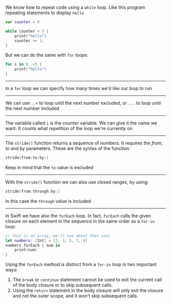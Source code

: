 We know how to repeat code using a `while` loop.
Like this program repeating statements to display `hello`
```swift
var counter = 0

while counter < 5 {
    print("hello")
    counter += 1;
}
```
But we can do the same with `for` loops:
```swift
for i in 0..<5 {
    print("hello")
}
```

---

In a `for` loop we can specify how many times we'd like our loop to run

---

We can use `..<` to loop until the next number excluded, or `...` to loop until the next number included

---

The variable called `i` is the counter variable.
We can give it the name we want.
It counts what repetition of the loop we're currently on

---

The `stride()` function returns a sequence of numbers.
It requires the _from_, _to_ and _by_ parameters.
These are the syntax of the function:
```swift
stride(from:to:by:)
```
Keep in mind that the `to` value is excluded

---

With the `stride()` function we can also use closed ranges, by using:
```swift
stride(from:through:by:)
```
In this case the `through` value is included

---

In Swift we have also the `forEach` loop.
In fact, `forEach` calls the given closure on each element in the sequence in the same order as a `for-in` loop:
```swift
// this is an array, we'll see about that soon
let numbers: [Int] = [1, 3, 5, 7, 9] 
numbers.forEach { num in 
    print(num)
}
```
Using the `forEach` method is distinct from a `for-in` loop in two important ways:
1. The `break` or `continue` statement cannot be used to exit the current call of the body closure or to skip subsequent calls.
2. Using the `return` statement in the body closure will only exit the closure and not the outer scope, and it won't skip subsequent calls.
